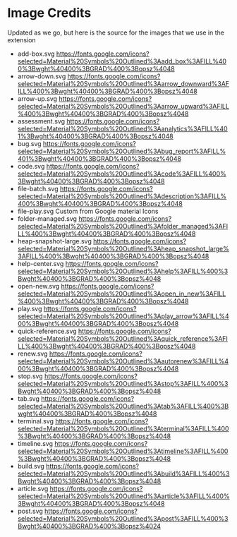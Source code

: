 # Image Credits

Updated as we go, but here is the source for the images that we use in the extension

- add-box.svg
  https://fonts.google.com/icons?selected=Material%20Symbols%20Outlined%3Aadd_box%3AFILL%400%3Bwght%40400%3BGRAD%400%3Bopsz%4048
- arrow-down.svg
  https://fonts.google.com/icons?selected=Material%20Symbols%20Outlined%3Aarrow_downward%3AFILL%400%3Bwght%40400%3BGRAD%400%3Bopsz%4048
- arrow-up.svg
  https://fonts.google.com/icons?selected=Material%20Symbols%20Outlined%3Aarrow_upward%3AFILL%400%3Bwght%40400%3BGRAD%400%3Bopsz%4048
- assessment.svg
  https://fonts.google.com/icons?selected=Material%20Symbols%20Outlined%3Aanalytics%3AFILL%401%3Bwght%40400%3BGRAD%400%3Bopsz%4048
- bug.svg
  https://fonts.google.com/icons?selected=Material%20Symbols%20Outlined%3Abug_report%3AFILL%401%3Bwght%40400%3BGRAD%400%3Bopsz%4048
- code.svg
  https://fonts.google.com/icons?selected=Material%20Symbols%20Outlined%3Acode%3AFILL%400%3Bwght%40400%3BGRAD%400%3Bopsz%4048
- file-batch.svg
  https://fonts.google.com/icons?selected=Material%20Symbols%20Outlined%3Adescription%3AFILL%400%3Bwght%40400%3BGRAD%400%3Bopsz%4048
- file-play.svg
  Custom from Google material Icons
- folder-managed.svg
  https://fonts.google.com/icons?selected=Material%20Symbols%20Outlined%3Afolder_managed%3AFILL%400%3Bwght%40400%3BGRAD%400%3Bopsz%4048
- heap-snapshot-large.svg
  https://fonts.google.com/icons?selected=Material%20Symbols%20Outlined%3Aheap_snapshot_large%3AFILL%400%3Bwght%40400%3BGRAD%400%3Bopsz%4048
- help-center.svg
  https://fonts.google.com/icons?selected=Material%20Symbols%20Outlined%3Ahelp%3AFILL%400%3Bwght%40400%3BGRAD%400%3Bopsz%4048
- open-new.svg
  https://fonts.google.com/icons?selected=Material%20Symbols%20Outlined%3Aopen_in_new%3AFILL%400%3Bwght%40400%3BGRAD%400%3Bopsz%4048
- play.svg
  https://fonts.google.com/icons?selected=Material%20Symbols%20Outlined%3Aplay_arrow%3AFILL%400%3Bwght%40400%3BGRAD%400%3Bopsz%4048
- quick-reference.svg
  https://fonts.google.com/icons?selected=Material%20Symbols%20Outlined%3Aquick_reference%3AFILL%400%3Bwght%40400%3BGRAD%400%3Bopsz%4048
- renew.svg
  https://fonts.google.com/icons?selected=Material%20Symbols%20Outlined%3Aautorenew%3AFILL%400%3Bwght%40400%3BGRAD%400%3Bopsz%4048
- stop.svg
  https://fonts.google.com/icons?selected=Material%20Symbols%20Outlined%3Astop%3AFILL%400%3Bwght%40400%3BGRAD%400%3Bopsz%4048
- tab.svg
  https://fonts.google.com/icons?selected=Material%20Symbols%20Outlined%3Atab%3AFILL%400%3Bwght%40400%3BGRAD%400%3Bopsz%4048
- terminal.svg
  https://fonts.google.com/icons?selected=Material%20Symbols%20Outlined%3Aterminal%3AFILL%400%3Bwght%40400%3BGRAD%400%3Bopsz%4048
- timeline.svg
  https://fonts.google.com/icons?selected=Material%20Symbols%20Outlined%3Atimeline%3AFILL%400%3Bwght%40400%3BGRAD%400%3Bopsz%4048
- build.svg
  https://fonts.google.com/icons?selected=Material%20Symbols%20Outlined%3Abuild%3AFILL%400%3Bwght%40400%3BGRAD%400%3Bopsz%4048
- article.svg
  https://fonts.google.com/icons?selected=Material%20Symbols%20Outlined%3Aarticle%3AFILL%400%3Bwght%40400%3BGRAD%400%3Bopsz%4048
- post.svg
  https://fonts.google.com/icons?selected=Material%20Symbols%20Outlined%3Apost%3AFILL%400%3Bwght%40400%3BGRAD%400%3Bopsz%4024